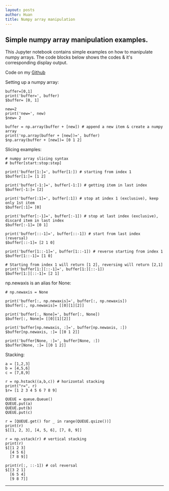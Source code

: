```yaml
---
layout: posts
author: Huan
title: Numpy array manipulation
---
```


## Simple numpy array manipulation examples.

This Jupyter notebook contains simple
examples on how to manipulate numpy arrays. The code blocks below shows the
codes & it's corresponding display output.

Code on my [Github](https://github.com/ChuaCheowHuan/misc_code_examples/blob/master/py/np_array_manipulation.ipynb)

Setting up a numpy array:

```
buffer=[0,1]
print('buffer=', buffer)
$buffer= [0, 1]

new=2
print('new=', new)
$new= 2

buffer = np.array(buffer + [new]) # append a new item & create a numpy array
print('np.array(buffer + [new])=', buffer)
$np.array(buffer + [new])= [0 1 2]
```

Slicing examples:

```
# numpy array slicing syntax
# buffer[start:stop:step]

print('buffer[1:]=', buffer[1:]) # starting from index 1
$buffer[1:]= [1 2]

print('buffer[-1:]=', buffer[-1:]) # getting item in last index
$buffer[-1:]= [2]

print('buffer[:1]=', buffer[:1]) # stop at index 1 (exclusive), keep only 1st item
$buffer[:1]= [0]

print('buffer[:-1]=', buffer[:-1]) # stop at last index (exclusive), discard item in last index
$buffer[:-1]= [0 1]

print('buffer[::-1]=', buffer[::-1]) # start from last index (reversal)
$buffer[::-1]= [2 1 0]

print('buffer[1::-1]=', buffer[1::-1]) # reverse starting from index 1
$buffer[1::-1]= [1 0]

# Starting from index 1 will return [1 2], reversing will return [2,1]
print('buffer[1:][::-1]=', buffer[1:][::-1])
$buffer[1:][::-1]= [2 1]
```

np.newaxis is an alias for None:

```
# np.newaxis = None

print('buffer[:, np.newaxis]=', buffer[:, np.newaxis])
$buffer[:, np.newaxis]= [[0][1][2]]

print('buffer[:, None]=', buffer[:, None])
$buffer[:, None]= [[0][1][2]]

print('buffer[np.newaxis, :]=', buffer[np.newaxis, :])
$buffer[np.newaxis, :]= [[0 1 2]]

print('buffer[None, :]=', buffer[None, :])
$buffer[None, :]= [[0 1 2]]
```

Stacking:

```
a = [1,2,3]
b = [4,5,6]
c = [7,8,9]

r = np.hstack((a,b,c)) # horizontal stacking
print("r=", r)
$r= [1 2 3 4 5 6 7 8 9]

QUEUE = queue.Queue()
QUEUE.put(a)
QUEUE.put(b)
QUEUE.put(c)

r = [QUEUE.get() for _ in range(QUEUE.qsize())]
print(r)
$[[1, 2, 3], [4, 5, 6], [7, 8, 9]]

r = np.vstack(r) # vertical stacking
print(r)
$[[1 2 3]
  [4 5 6]
  [7 8 9]]

print(r[:, ::-1]) # col reversal
$[[3 2 1]
  [6 5 4]
  [9 8 7]]
```

---

<br>
